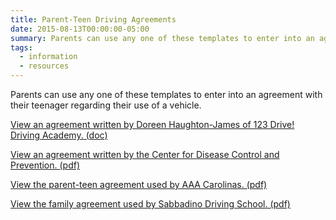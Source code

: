 ```yaml
---
title: Parent-Teen Driving Agreements
date: 2015-08-13T00:00:00-05:00
summary: Parents can use any one of these templates to enter into an agreement with their teenager regarding their use of a vehicle.
tags:
  - information
  - resources
---
```

Parents can use any one of these templates to enter into an agreement with their teenager regarding their use of a vehicle.

[View an agreement written by Doreen Haughton-James of 123 Drive! Driving Academy. (doc)](http://www.123drivedrivingacademy.com/Teen_Driver_Contract.doc)

[View an agreement written by the Center for Disease Control and Prevention. (pdf)](https://www.cdc.gov/parentsarethekey/pdf/patk_2014_teenparent_agreement_aap-a.pdf)

[View the parent-teen agreement used by AAA Carolinas. (pdf)](http://teendriving.aaa.com/wp-content/uploads/2015/01/Parent.Teen_.Driving.Agreement.pdf)

[View the family agreement used by Sabbadino Driving School. (pdf)](https://www.sabbdriving.com/docs/SabbadinoDrivingSchoolFamilyAgreement.pdf)